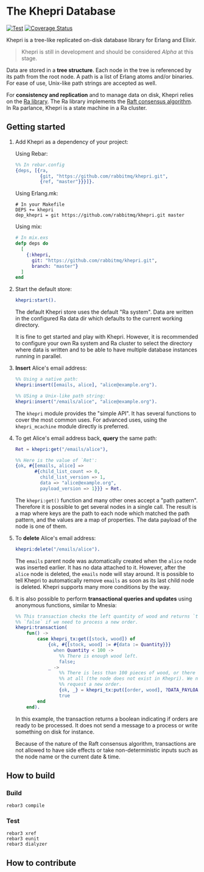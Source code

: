 # The Khepri Database

[![Test](https://github.com/rabbitmq/khepri/actions/workflows/test.yaml/badge.svg)](https://github.com/rabbitmq/khepri/actions/workflows/test.yaml)
[![Coverage Status](https://coveralls.io/repos/github/rabbitmq/khepri/badge.svg?branch=wip)](https://coveralls.io/github/rabbitmq/khepri?branch=wip)

Khepri is a tree-like replicated on-disk database library for Erlang and Elixir.

> Khepri is still in development and should be considered *Alpha* at this stage.

Data are stored in a **tree structure**. Each node in the tree is referenced by
its path from the root node. A path is a list of Erlang atoms and/or binaries.
For ease of use, Unix-like path strings are accepted as well.

For **consistency and replication** and to manage data on disk, Khepri relies
on the [Ra library](https://github.com/rabbitmq/ra). The Ra library implements
the [Raft consensus algorithm](https://raft.github.io/). In Ra parlance,
Khepri is a state machine in a Ra cluster.

## Getting started

1.  Add Khepri as a dependency of your project:

    Using Rebar:
    ```erlang
    %% In rebar.config
    {deps, [{ra,
             {git, "https://github.com/rabbitmq/khepri.git",
             {ref, "master"}}}]}.
    ```

    Using Erlang.mk:
    ```make
    # In your Makefile
    DEPS += khepri
    dep_khepri = git https://github.com/rabbitmq/khepri.git master
    ```

    Using mix:
    ```elixir
    # In mix.exs
    defp deps do
      [
        {:khepri,
          git: "https://github.com/rabbitmq/khepri.git",
          branch: "master"}
      ]
    end
    ```

2.  Start the default store:

    ```erlang
    khepri:start().
    ```

    The default Khepri store uses the default "Ra system". Data are written in
    the configured Ra data dir which defaults to the current working directory.

    It is fine to get started and play with Khepri. However, it is recommended
    to configure your own Ra system and Ra cluster to select the directory
    where data is written and to be able to have multiple database instances
    running in parallel.

3.  **Insert** Alice's email address:

    ```erlang
    %% Using a native path:
    khepri:insert([emails, alice], "alice@example.org").

    %% USing a Unix-like path string:
    khepri:insert("/emails/alice", "alice@example.org").
    ```

    The `khepri` module provides the "simple API". It has several functions to
    cover the most common uses. For advanced uses, using the `khepri_mcachine`
    module directly is preferred.

4.  To get Alice's email address back, **query** the same path:

    ```erlang
    Ret = khepri:get("/emails/alice"),

    %% Here is the value of `Ret':
    {ok, #{[emails, alice] =>
           #{child_list_count => 0,
             child_list_version => 1,
             data => "alice@example.org",
             payload_version => 1}}} = Ret.
    ```

    The `khepri:get()` function and many other ones accept a "path pattern".
    Therefore it is possible to get several nodes in a single call. The result
    is a map where keys are the path to each node which matched the path
    pattern, and the values are a map of properties. The data payload of the
    node is one of them.

5.  To **delete** Alice's email address:

    ```erlang
    khepri:delete("/emails/alice").
    ```

    The `emails` parent node was automatically created when the `alice` node
    was inserted earlier. It has no data attached to it. However, after the
    `alice` node is deleted, the `emails` node will stay around. It is possible
    to tell Khepri to automatically remove `emails` as soon as its last child
    node is deleted. Khepri supports many more conditions by the way.

6.  It is also possible to perform **transactional queries and updates** using
    anonymous functions, similar to Mnesia:

    ```erlang
    %% This transaction checks the left quantity of wood and returns `true` or
    %% `false` if we need to process a new order.
    khepri:transaction(
        fun() ->
            case khepri_tx:get([stock, wood]) of
                {ok, #{[stock, wood] := #{data := Quantity}}}
                  when Quantity < 100 ->
                    %% There is enough wood left.
                    false;
                _ ->
                    %% There is less than 100 pieces of wood, or there is none
                    %% at all (the node does not exist in Khepri). We need to
                    %% request a new order.
                    {ok, _} = khepri_tx:put([order, wood], ?DATA_PAYLOAD(1000)),
                    true
            end
        end).
    ```

    In this example, the transaction returns a boolean indicating if orders are
    ready to be processed. It does not send a message to a process or write
    something on disk for instance.

    Because of the nature of the Raft consensus algorithm, transactions are not
    allowed to have side effects or take non-deterministic inputs such as the
    node name or the current date & time.

## How to build

### Build

```
rebar3 compile
```

### Test

```
rebar3 xref
rebar3 eunit
rebar3 dialyzer
```

## How to contribute
